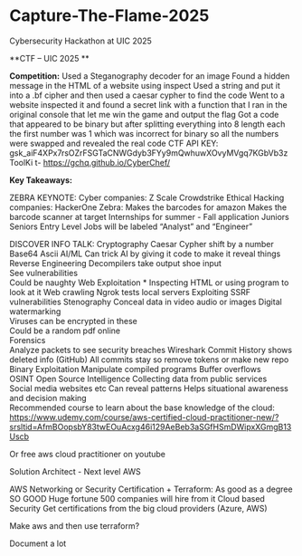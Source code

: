 # Capture-The-Flame-2025
Cybersecurity Hackathon at UIC 2025

**CTF – UIC 2025 **

**Competition:**
Used a Steganography decoder for an image 
Found a hidden message in the HTML of a website using inspect
Used a string and put it into a .bf cipher and then used a caesar cypher to find the code
Went to a website inspected it and found a secret link with a function that I ran in the original console that let me win the game and output the flag
Got a code that appeared to be binary but after splitting everything into 8 length each the first number was 1 which was incorrect for binary so all the numbers were swapped and revealed the real code
CTF API KEY: 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
ToolKi t- https://gchq.github.io/CyberChef/

**Key Takeaways:**

ZEBRA KEYNOTE:
Cyber companies:
Z Scale
Crowdstrike
Ethical Hacking companies:
HackerOne
Zebra:
Makes the barcodes for amazon
Makes the barcode scanner at target
Internships for summer - Fall application Juniors Seniors
Entry Level Jobs will be labeled “Analyst” and “Engineer” 


DISCOVER INFO TALK:
Cryptography 
Caesar Cypher shift by a number 
Base64 Ascii 
AI/ML 
Can trick AI by giving it code to make it reveal things 
Reverse Engineering 
Decompilers take output shoe input  
See vulnerabilities  
Could be naughty 
Web Exploitation * 
Inspecting HTML or using program to look at it 
Web crawling 
Ngrok tests local servers 
Exploiting SSRF vulnerabilities 
Stenography 
Conceal data in video audio or images 
Digital watermarking  
Viruses can be encrypted in these  
Could be a random pdf online  
Forensics  
Analyze packets to see security breaches 
Wireshark 
Commit History shows deleted info (GitHub) 
All commits stay so remove tokens or make new repo 
Binary Exploitation 
Manipulate compiled programs 
Buffer overflows  
OSINT 
Open Source Intelligence 
Collecting data from public services  
Social media websites etc 
Can reveal patterns 
Helps situational awareness and decision making  
Recommended course to learn about the base knowledge of the cloud: 
https://www.udemy.com/course/aws-certified-cloud-practitioner-new/?srsltid=AfmBOopsbY83twEOuAcxg46i129AeBeb3aSGfHSmDWipxXGmgB13Uscb

Or free aws cloud practitioner on youtube 

Solution Architect - Next level AWS

AWS Networking or Security Certification + Terraform:
As good as a degree
SO GOOD
Huge fortune 500 companies will hire from it
Cloud based Security
Get certifications from the big cloud providers (Azure, AWS)

Make aws and then use terraform?
 
Document a lot









